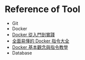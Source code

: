 # Reference of Tool

* Git
* Docker
 * [Docker 從入門到實踐](https://philipzheng.gitbooks.io/docker_practice/content/)
 * [全面易懂的 Docker 指令大全](https://joshhu.gitbooks.io/dockercommands/content/index.html)
 * [Docker 基本觀念與指令教學](https://blog.gtwang.org/virtualization/docker-basic-tutorial/)
* Database